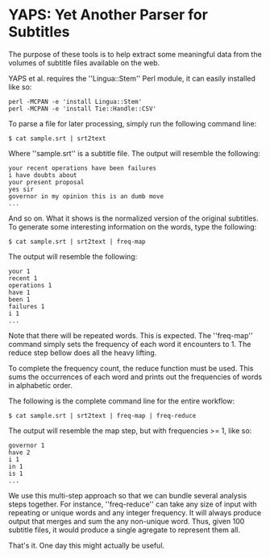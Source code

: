 # YAPS: Yet Another Parser for Subtitles

The purpose of these tools is to help extract some meaningful data
from the volumes of subtitle files available on the web.

YAPS et al. requires the ''Lingua::Stem'' Perl module, it can easily
installed like so:

    perl -MCPAN -e 'install Lingua::Stem'
    perl -MCPAN -e 'install Tie::Handle::CSV'

To parse a file for later processing, simply run the following command
line:

    $ cat sample.srt | srt2text

Where ''sample.srt'' is a subtitle file.  The output will resemble the
following:

    your recent operations have been failures
    i have doubts about
    your present proposal
    yes sir
    governor in my opinion this is an dumb move
    ...

And so on.  What it shows is the normalized version of the original
subtitles.  To generate some interesting information on the words,
type the following:

    $ cat sample.srt | srt2text | freq-map 

The output will resemble the following:

    your 1
    recent 1
    operations 1
    have 1
    been 1
    failures 1
    i 1
    ...

Note that there will be repeated words.  This is expected.  The
''freq-map'' command simply sets the frequency of each word it
encounters to 1.  The reduce step bellow does all the heavy lifting.

To complete the frequency count, the reduce function must be used.
This sums the occurrences of each word and prints out the frequencies
of words in alphabetic order.

The following is the complete command line for the entire workflow:

    $ cat sample.srt | srt2text | freq-map | freq-reduce

The output will resemble the map step, but with frequencies >= 1, like
so:

    governor 1
    have 2
    i 1
    in 1
    is 1
    ...

We use this multi-step approach so that we can bundle several analysis
steps together.  For instance, ''freq-reduce'' can take any size of
input with repeating or unique words and any integer frequency.  It
will always produce output that merges and sum the any non-unique
word.  Thus, given 100 subtitle files, it would produce a single
agregate to represent them all.

That's it.  One day this might actually be useful.


